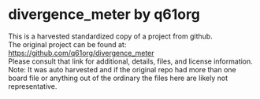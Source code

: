 
# divergence_meter by q61org  
This is a harvested standardized copy of a project from github.  
The original project can be found at:  
https://github.com/q61org/divergence_meter  
Please consult that link for additional, details, files, and license information.  
Note: It was auto harvested and if the original repo had more than one board file or anything out of the ordinary the files here are likely not representative.  
    